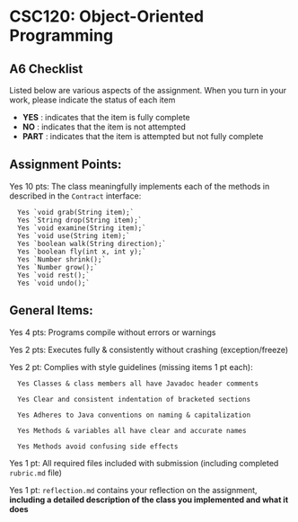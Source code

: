 # CSC120: Object-Oriented Programming
## A6 Checklist

Listed below are various aspects of the assignment.  When you turn in your work, please indicate the status of each item

- **YES** : indicates that the item is fully complete
- **NO** : indicates that the item is not attempted
- **PART** : indicates that the item is attempted but not fully complete


## Assignment Points:

Yes 10 pts: The class meaningfully implements each of the methods in described in the `Contract` interface:

      Yes `void grab(String item);`
      Yes `String drop(String item);`
      Yes `void examine(String item);`
      Yes `void use(String item);`
      Yes `boolean walk(String direction);`
      Yes `boolean fly(int x, int y);`
      Yes `Number shrink();`
      Yes `Number grow();`
      Yes `void rest();`
      Yes `void undo();`


## General Items:

Yes 4 pts: Programs compile without errors or warnings

Yes 2 pts: Executes fully & consistently without crashing (exception/freeze)

Yes 2 pt: Complies with style guidelines (missing items 1 pt each):

      Yes Classes & class members all have Javadoc header comments

      Yes Clear and consistent indentation of bracketed sections

      Yes Adheres to Java conventions on naming & capitalization

      Yes Methods & variables all have clear and accurate names

      Yes Methods avoid confusing side effects

Yes 1 pt: All required files included with submission (including completed `rubric.md` file)

Yes 1 pt: `reflection.md` contains your reflection on the assignment, **including a detailed description of the class you implemented and what it does**

